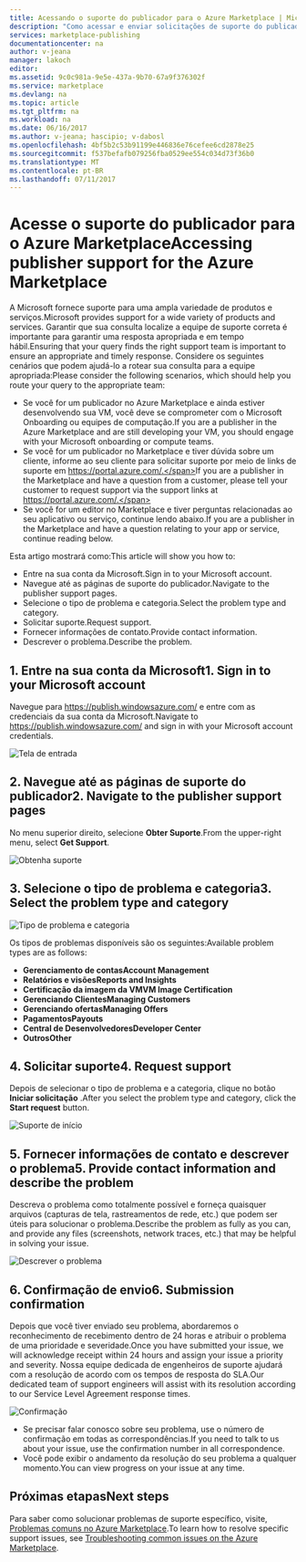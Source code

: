 ```yaml
---
title: Acessando o suporte do publicador para o Azure Marketplace | Microsoft Docs
description: "Como acessar e enviar solicitações de suporte do publicador para o Azure Marketplace"
services: marketplace-publishing
documentationcenter: na
author: v-jeana
manager: lakoch
editor: 
ms.assetid: 9c0c981a-9e5e-437a-9b70-67a9f376302f
ms.service: marketplace
ms.devlang: na
ms.topic: article
ms.tgt_pltfrm: na
ms.workload: na
ms.date: 06/16/2017
ms.author: v-jeana; hascipio; v-dabosl
ms.openlocfilehash: 4bf5b2c53b91199e446836e76cefee6cd2878e25
ms.sourcegitcommit: f537befafb079256fba0529ee554c034d73f36b0
ms.translationtype: MT
ms.contentlocale: pt-BR
ms.lasthandoff: 07/11/2017
---
```

# <a name="accessing-publisher-support-for-the-azure-marketplace"></a><span data-ttu-id="da276-103">Acesse o suporte do publicador para o Azure Marketplace</span><span class="sxs-lookup"><span data-stu-id="da276-103">Accessing publisher support for the Azure Marketplace</span></span>
<span data-ttu-id="da276-104">A Microsoft fornece suporte para uma ampla variedade de produtos e serviços.</span><span class="sxs-lookup"><span data-stu-id="da276-104">Microsoft provides support for a wide variety of products and services.</span></span> <span data-ttu-id="da276-105">Garantir que sua consulta localize a equipe de suporte correta é importante para garantir uma resposta apropriada e em tempo hábil.</span><span class="sxs-lookup"><span data-stu-id="da276-105">Ensuring that your query finds the right support team is important to ensure an appropriate and timely response.</span></span> <span data-ttu-id="da276-106">Considere os seguintes cenários que podem ajudá-lo a rotear sua consulta para a equipe apropriada:</span><span class="sxs-lookup"><span data-stu-id="da276-106">Please consider the following scenarios, which should help you route your query to the appropriate team:</span></span>

* <span data-ttu-id="da276-107">Se você for um publicador no Azure Marketplace e ainda estiver desenvolvendo sua VM, você deve se comprometer com o Microsoft Onboarding ou equipes de computação.</span><span class="sxs-lookup"><span data-stu-id="da276-107">If you are a publisher in the Azure Marketplace and are still developing your VM, you should engage with your Microsoft onboarding or compute teams.</span></span>
* <span data-ttu-id="da276-108">Se você for um publicador no Marketplace e tiver dúvida sobre um cliente, informe ao seu cliente para solicitar suporte por meio de links de suporte em https://portal.azure.com/.</span><span class="sxs-lookup"><span data-stu-id="da276-108">If you are a publisher in the Marketplace and have a question from a customer, please tell your customer to request support via the support links at https://portal.azure.com/.</span></span>
* <span data-ttu-id="da276-109">Se você for um editor no Marketplace e tiver perguntas relacionadas ao seu aplicativo ou serviço, continue lendo abaixo.</span><span class="sxs-lookup"><span data-stu-id="da276-109">If you are a publisher in the Marketplace and have a question relating to your app or service, continue reading below.</span></span>

<span data-ttu-id="da276-110">Esta artigo mostrará como:</span><span class="sxs-lookup"><span data-stu-id="da276-110">This article will show you how to:</span></span>

* <span data-ttu-id="da276-111">Entre na sua conta da Microsoft.</span><span class="sxs-lookup"><span data-stu-id="da276-111">Sign in to your Microsoft account.</span></span>
* <span data-ttu-id="da276-112">Navegue até as páginas de suporte do publicador.</span><span class="sxs-lookup"><span data-stu-id="da276-112">Navigate to the publisher support pages.</span></span>
* <span data-ttu-id="da276-113">Selecione o tipo de problema e categoria.</span><span class="sxs-lookup"><span data-stu-id="da276-113">Select the problem type and category.</span></span>
* <span data-ttu-id="da276-114">Solicitar suporte.</span><span class="sxs-lookup"><span data-stu-id="da276-114">Request support.</span></span>
* <span data-ttu-id="da276-115">Fornecer informações de contato.</span><span class="sxs-lookup"><span data-stu-id="da276-115">Provide contact information.</span></span>
* <span data-ttu-id="da276-116">Descrever o problema.</span><span class="sxs-lookup"><span data-stu-id="da276-116">Describe the problem.</span></span>

## <a name="1-sign-in-to-your-microsoft-account"></a><span data-ttu-id="da276-117">1. Entre na sua conta da Microsoft</span><span class="sxs-lookup"><span data-stu-id="da276-117">1. Sign in to your Microsoft account</span></span>
<span data-ttu-id="da276-118">Navegue para https://publish.windowsazure.com/ e entre com as credenciais da sua conta da Microsoft.</span><span class="sxs-lookup"><span data-stu-id="da276-118">Navigate to https://publish.windowsazure.com/ and sign in with your Microsoft account credentials.</span></span>

  ![Tela de entrada][1]

## <a name="2-navigate-to-the-publisher-support-pages"></a><span data-ttu-id="da276-120">2. Navegue até as páginas de suporte do publicador</span><span class="sxs-lookup"><span data-stu-id="da276-120">2. Navigate to the publisher support pages</span></span>
<span data-ttu-id="da276-121">No menu superior direito, selecione **Obter Suporte**.</span><span class="sxs-lookup"><span data-stu-id="da276-121">From the upper-right menu, select **Get Support**.</span></span>

  ![Obtenha suporte][2]

## <a name="3-select-the-problem-type-and-category"></a><span data-ttu-id="da276-123">3. Selecione o tipo de problema e categoria</span><span class="sxs-lookup"><span data-stu-id="da276-123">3. Select the problem type and category</span></span>
![Tipo de problema e categoria][3]

<span data-ttu-id="da276-125">Os tipos de problemas disponíveis são os seguintes:</span><span class="sxs-lookup"><span data-stu-id="da276-125">Available problem types are as follows:</span></span>

* <span data-ttu-id="da276-126">**Gerenciamento de contas**</span><span class="sxs-lookup"><span data-stu-id="da276-126">**Account Management**</span></span>
* <span data-ttu-id="da276-127">**Relatórios e visões**</span><span class="sxs-lookup"><span data-stu-id="da276-127">**Reports and Insights**</span></span>
* <span data-ttu-id="da276-128">**Certificação da imagem da VM**</span><span class="sxs-lookup"><span data-stu-id="da276-128">**VM Image Certification**</span></span>
* <span data-ttu-id="da276-129">**Gerenciando Clientes**</span><span class="sxs-lookup"><span data-stu-id="da276-129">**Managing Customers**</span></span>
* <span data-ttu-id="da276-130">**Gerenciando ofertas**</span><span class="sxs-lookup"><span data-stu-id="da276-130">**Managing Offers**</span></span>
* <span data-ttu-id="da276-131">**Pagamentos**</span><span class="sxs-lookup"><span data-stu-id="da276-131">**Payouts**</span></span>
* <span data-ttu-id="da276-132">**Central de Desenvolvedores**</span><span class="sxs-lookup"><span data-stu-id="da276-132">**Developer Center**</span></span>
* <span data-ttu-id="da276-133">**Outros**</span><span class="sxs-lookup"><span data-stu-id="da276-133">**Other**</span></span>

## <a name="4-request-support"></a><span data-ttu-id="da276-134">4. Solicitar suporte</span><span class="sxs-lookup"><span data-stu-id="da276-134">4. Request support</span></span>
<span data-ttu-id="da276-135">Depois de selecionar o tipo de problema e a categoria, clique no botão **Iniciar solicitação** .</span><span class="sxs-lookup"><span data-stu-id="da276-135">After you select the problem type and category, click the **Start request** button.</span></span>

![Suporte de início][4]

## <a name="5-provide-contact-information-and-describe-the-problem"></a><span data-ttu-id="da276-137">5. Fornecer informações de contato e descrever o problema</span><span class="sxs-lookup"><span data-stu-id="da276-137">5. Provide contact information and describe the problem</span></span>
<span data-ttu-id="da276-138">Descreva o problema como totalmente possível e forneça quaisquer arquivos (capturas de tela, rastreamentos de rede, etc.) que podem ser úteis para solucionar o problema.</span><span class="sxs-lookup"><span data-stu-id="da276-138">Describe the problem as fully as you can, and provide any files (screenshots, network traces, etc.) that may be helpful in solving your issue.</span></span>

![Descrever o problema][5]

## <a name="6-submission-confirmation"></a><span data-ttu-id="da276-140">6. Confirmação de envio</span><span class="sxs-lookup"><span data-stu-id="da276-140">6. Submission confirmation</span></span>
<span data-ttu-id="da276-141">Depois que você tiver enviado seu problema, abordaremos o reconhecimento de recebimento dentro de 24 horas e atribuir o problema de uma prioridade e severidade.</span><span class="sxs-lookup"><span data-stu-id="da276-141">Once you have submitted your issue, we will acknowledge receipt within 24 hours and assign your issue a priority and severity.</span></span> <span data-ttu-id="da276-142">Nossa equipe dedicada de engenheiros de suporte ajudará com a resolução de acordo com os tempos de resposta do SLA.</span><span class="sxs-lookup"><span data-stu-id="da276-142">Our dedicated team of support engineers will assist with its resolution according to our Service Level Agreement response times.</span></span>

![Confirmação][6]

* <span data-ttu-id="da276-144">Se precisar falar conosco sobre seu problema, use o número de confirmação em todas as correspondências.</span><span class="sxs-lookup"><span data-stu-id="da276-144">If you need to talk to us about your issue, use the confirmation number in all correspondence.</span></span>
* <span data-ttu-id="da276-145">Você pode exibir o andamento da resolução do seu problema a qualquer momento.</span><span class="sxs-lookup"><span data-stu-id="da276-145">You can view progress on your issue at any time.</span></span>

## <a name="next-steps"></a><span data-ttu-id="da276-146">Próximas etapas</span><span class="sxs-lookup"><span data-stu-id="da276-146">Next steps</span></span>
<span data-ttu-id="da276-147">Para saber como solucionar problemas de suporte específico, visite, [Problemas comuns no Azure Marketplace](marketplace-publishing-support-common-issues.md).</span><span class="sxs-lookup"><span data-stu-id="da276-147">To learn how to resolve specific support issues, see [Troubleshooting common issues on the Azure Marketplace](marketplace-publishing-support-common-issues.md).</span></span>

[1]: ./media/marketplace-publishing-get-publisher-support/step1.png
[2]: ./media/marketplace-publishing-get-publisher-support/step2.png
[3]: ./media/marketplace-publishing-get-publisher-support/step3.png
[4]: ./media/marketplace-publishing-get-publisher-support/step4.png
[5]: ./media/marketplace-publishing-get-publisher-support/step5.png
[6]: ./media/marketplace-publishing-get-publisher-support/step6.png
